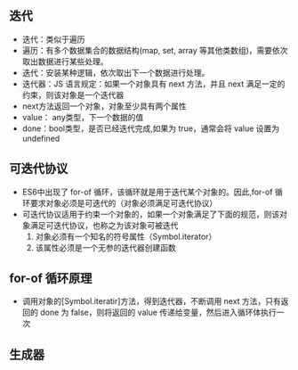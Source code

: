 ## 迭代
- 迭代：类似于遍历
- 遍历：有多个数据集合的数据结构(map, set, array 等其他类数组)，需要依次取出数据进行某些处理。
- 迭代：安装某种逻辑，依次取出下一个数据进行处理。
- 迭代器：JS 语言规定：如果一个对象具有 next 方法，并且 next 满足一定的约束，则该对象是一个迭代器
- next方法返回一个对象，对象至少具有两个属性
- value： any类型，下一个数据的值
- done：bool类型，是否已经迭代完成,如果为 true，通常会将 value 设置为 undefined

## 可迭代协议
- ES6中出现了 for-of 循环，该循环就是用于迭代某个对象的。因此,for-of 循环要求对象必须是可迭代的（对象必须满足可迭代协议） 
- 可迭代协议适用于约束一个对象的，如果一个对象满足了下面的规范，则该对象满足可迭代协议，也称之为该对象可被迭代
  1. 对象必须有一个知名的符号属性（Symbol.iterator）
  2. 该属性必须是一个无参的迭代器创建函数

## for-of 循环原理
- 调用对象的[Symbol.iteratir]方法，得到迭代器，不断调用 next 方法，只有返回的 done 为 false，则将返回的 value 传递给变量，然后进入循环体执行一次

## 生成器